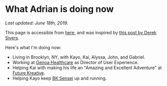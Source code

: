 # What Adrian is doing now

_Last updated: June 18th, 2019._

This page is accessible from [here](https://thinkadrian.gitbooks.io/public/content/Now.html), and was inspired by [this post by Derek Sivers](https://sivers.org/nowff).

Here's what I'm doing now:

* Living in Brooklyn, NY, with Kayo, Kai, Alyssa, John, and Gabriel.
* Working at [Genoa Healthcare](https://www.genoatelepsychiatry.com/) as Director of User Experience.
* Helping Kai with making his life an "Amazing and Excellent Adventure" at [Future Kreative](https://futurekreative.com/).
* Helping Kayo keep [BK Sensei](https://bksensei.com/) up and running.



